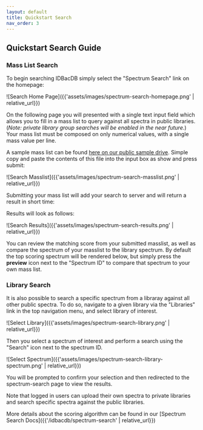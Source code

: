 ```yaml
---
layout: default
title: Quickstart Search
nav_order: 3
---
```


## Quickstart Search Guide

### Mass List Search

To begin searching IDBacDB simply select the "Spectrum Search" link on the homepage:

![Search Home Page]({{'assets/images/spectrum-search-homepage.png' | relative_url}})

On the following page you will presented with a single text input field which allows you to fill in a mass list to query against
all spectra in public libraries. (_Note: private library group searches will be enabled in the near future._) Your mass list must
be composed on only numerical values, with a single mass value per line.

A sample mass list can be found [here on our public sample drive](https://drive.google.com/file/d/16Gg5lrAoki5W3XxkpA5sxKJ1dZt6IBlE/view).
Simple copy and paste the contents of this file into the input box as show and press submit:

![Search Masslist]({{'assets/images/spectrum-search-masslist.png' | relative_url}})

Submitting your mass list will add your search to server and will return a result in short time:

Results will look as follows:

![Search Results]({{'assets/images/spectrum-search-results.png' | relative_url}})

You can review the matching score from your submitted masslist, as well as compare the 
spectrum of your masslist to the library spectrum. By default the top scoring spectrum will be rendered below,
but simply press the __preview__ icon next to the "Spectrum ID" to compare that spectrum to your own mass list.

### Library Search

It is also possible to search a specific spectrum from a libraray against all other public spectra. 
To do so, navigate to a given library via the "Libraries" link in the top navigation menu, and select library of interest.

![Select Library]({{'assets/images/spectrum-search-library.png' | relative_url}})

Then you select a spectrum of interest and perform a search using the "Search" icon next to the spectrum ID.

![Select Spectrum]({{'assets/images/spectrum-search-library-spectrum.png' | relative_url}})

You will be prompted to confirm your selection and then redirected to the spectrum-search page to view the results.

Note that logged in users can upload their own spectra to private libraries and search specific spectra against the public libraries.


More details about the scoring algorithm can be found in our [Spectrum Search Docs]({{'/idbacdb/spectrum-search' | relative_url}})